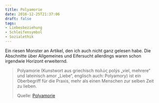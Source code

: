 ```yaml
---
title: Polyamorie
date: 2016-12-25T21:37:06
draft: false
tags:
- Liebesbeziehung
- Schleifensymbol
- Sozialethik
---
```


Ein riesen Monster an Artikel, den ich auch nicht ganz gelesen habe.
Die Abschnitte über Allgemeines und Eifersucht allerdings waren schon
irgendwie Horizont erweiternd.


> Polyamorie (Kunstwort aus griechisch πολύς polýs „viel, mehrere“ und
> lateinisch amor „Liebe“, englisch auch: Polyamory) ist ein Oberbegriff
> für die Praxis, mehr als einen Menschen zur selben Zeit zu lieben.
>
> Quelle: [Polyamorie](https://de.wikipedia.org/wiki/Polyamorie)
